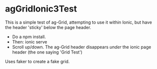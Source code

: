# agGridIonic3Test

This is a simple test of ag-Grid, attempting to use it within Ionic, but have the header 'sticky' below the page header.


- Do a npm install.
- Then: ionic serve
- Scroll up/down. The ag-Grid header disappears *under* the ionic page header (the one saying 'Grid Test')

Uses faker to create a fake grid.
